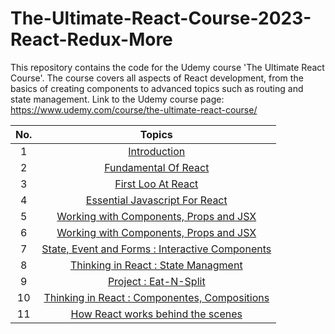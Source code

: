 # The-Ultimate-React-Course-2023-React-Redux-More

This repository contains the code for the Udemy course 'The Ultimate React Course'. The course covers all aspects of React development, from the basics of creating components to advanced topics such as routing and state management. Link to the Udemy course page: https://www.udemy.com/course/the-ultimate-react-course/

| **No.** |                                         **Topics**                                         |
| :-----: | :----------------------------------------------------------------------------------------: |
|    1    |                  [Introduction](./section_1_introduction/Introduction.md)                  |
|    2    |           [Fundamental Of React](./section_2_react_fundamentals/fundamental.md)            |
|    3    |        [First Loo At React](./section_3_a_first_look_at_react/FirstLookAtReact.md)         |
|    4    |      [Essential Javascript For React](./section_4_essential_javascript/Javascript.md)      |
|    5    |    [Working with Components, Props and JSX](./section_5_component_jsx_props/README.md)     |
|    6    |    [Working with Components, Props and JSX](./section_5_component_jsx_props/README.md)     |
|    7    | [State, Event and Forms : Interactive Components](./section_6_state_events_form/README.md) |
|    8    |        [Thinking in React : State Managment](./section_7_state_managment/ReadMe.md)        |
|    9    |                  [Project : Eat-N-Split](./Projects/eat-n-slip/README.md)                  |
|   10    |          [Thinking in React : Componentes, Compositions](./section_10/ReadMe.md)           |
|   11    |        [How React works behind the scenes](./section_11_how_react_works/README.md)         |
